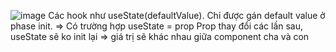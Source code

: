 ![image](https://github.com/NoatToan/tech/assets/49062153/256313bc-dfef-4582-8820-2e6a821b69e4)
Các hook như useState(defaultValue).
Chỉ được gán default value ở phase init. 
=> Có trường hợp useState = prop 
Prop thay đổi các lần sau, useState sẽ ko init lại 
=> giá trị sẽ khác nhau giữa component cha và con



